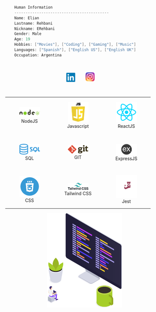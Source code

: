 ```csharp
    Human Information
    ------------------------------------------
    Name: Elian
    Lastname: Rehbani
    Nickname: ERehbani
    Gender: Male
    Age: 19
    Hobbies: ["Movies"], ["Coding"], ["Gaming"], ["Music"]
    Languages: ["Spanish"], ["English US"], ["English UK"]
    Occupation: Argentina
```
<br>

<p align="center">
  <a href="https://www.linkedin.com/in/eli%C3%A1n-rehbani-96113624b/" alt="Join our community"><img width="32px" src="icons/linkedin.png"/></a>
  &#8287;&#8287;&#8287;&#8287;&#8287;
  <a href="https://www.instagram.com/khn_baty/"><img width="32px" alt="Dev.to" title="Giingu Dev.to" src="icons/instagram.png"></a>
  &#8287;&#8287;&#8287;&#8287;&#8287;
</p>

<br>

<div align="center">
    <table align="left">
        <tr>
            <td align="center" width="140" height="112.43">
                <img src="icons/nodejs.png" width="65px"/>
                <br /> NodeJS
            </td>
            <td align="center" width="140" height="112.43">
                <img src="icons/javascript.png" width="65px"/>
                <br /> Javascript
            </td>
            <td align="center" width="140" height="112.43">
                <img src="icons/React.png" width="65px"/>
                <br /> ReactJS
            </td>
        </tr>
        <tr>
            <td align="center" width="140" height="112.43">
                <img src="icons/sql.png" width="65px"/>
                <br /> SQL
            </td>
            <td align="center" width="140" height="112.43">
                <img src="icons/git.png" width="65px"/>
                <br /> GIT
            </td>
            <td align="center" width="140" height="112.43">
                <img src="icons/expressjs.png" width="65px"/>
                <br /> ExpressJS
            </td>
        </tr>
        <tr>
            <td align="center" width="140" height="112.43">
                <img src="icons/css.png" width="65px"/>
                <br /> CSS
            </td>
            <td align="center" width="140" height="112.43">
                <img src="icons/tailwind.png" width="65px"/>
                <br /> Tailwind CSS
            </td>
            <td align="center" width="140" height="112.43">
                <img src="icons/Jest.png" width="65px"/>
                <br /> Jest
            </td>
        </tr>
    </table>
    <img src="icons/code.png" height="300px"/>
